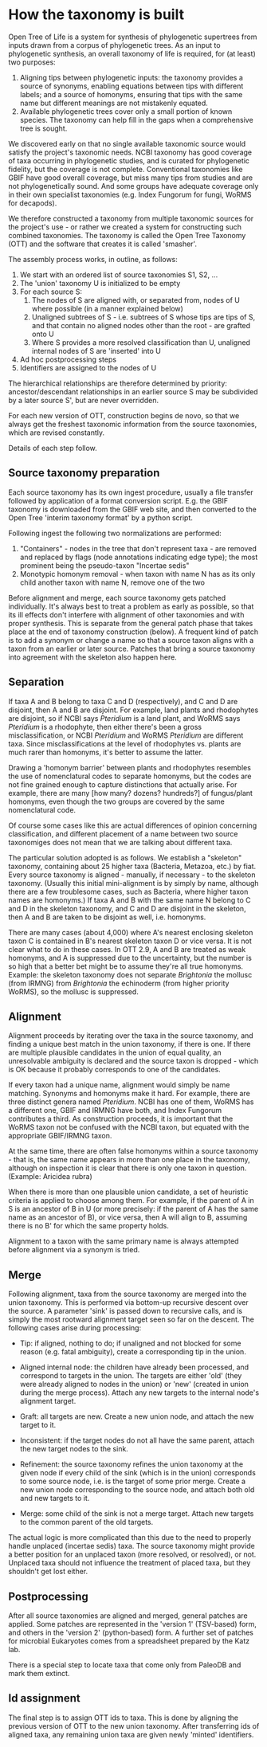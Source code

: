 
# How the taxonomy is built

Open Tree of Life is a system for synthesis of phylogenetic supertrees
from inputs drawn from a corpus of phylogenetic trees.  As an input to
phylogenetic synthesis, an overall taxonomy of life is required, for
(at least) two purposes:

 1. Aligning tips between phylogenetic inputs: the taxonomy provides
    a source of synonyms, enabling equations between tips with
    different labels; and a source of homonyms, ensuring that tips 
    with the same name but different meanings are not mistakenly equated.
 1. Available phylogenetic trees cover only a small portion of known
    species.  The taxonomy can help fill in the gaps when a
    comprehensive tree is sought.

We discovered early on that no single available taxonomic source would
satisfy the project's taxonomic needs.  NCBI taxonomy has good
coverage of taxa occurring in phylogenetic studies, and is curated for
phylogenetic fidelity, but the coverage is not complete.  Conventional
taxonomies like GBIF have good overall coverage, but miss many tips
from studies and are not phylogenetically sound.  And some groups have
adequate coverage only in their own specialist taxonomies (e.g. Index
Fungorum for fungi, WoRMS for decapods).

We therefore constructed a taxonomy from multiple taxonomic sources
for the project's use - or rather we created a system for constructing
such combined taxonomies.  The taxonomy is called the Open Tree
Taxonomy (OTT) and the software that creates it is called 'smasher'.

The assembly process works, in outline, as follows:

 1. We start with an ordered list of source taxonomies S1, S2, ...
 1. The 'union' taxonomy U is initialized to be empty
 1. For each source S:
     1. The nodes of S are aligned with, or separated from, nodes of U
        where possible (in a manner explained below)
     1. Unaligned subtrees of S - i.e. subtrees of S whose tips are tips
        of S, and that contain no aligned nodes other than the root - are grafted onto U
     1. Where S provides a more resolved classification than U, unaligned 
        internal nodes of S are 'inserted' into U
 1. Ad hoc postprocessing steps
 1. Identifiers are assigned to the nodes of U

The hierarchical relationships are therefore determined by priority:
ancestor/descendant relationships in an earlier source S may be
subdivided by a later source S', but are never overridden.

For each new version of OTT, construction begins de novo, so that we
always get the freshest taxonomic information from the source
taxonomies, which are revised constantly.

Details of each step follow.

## Source taxonomy preparation

Each source taxonomy has its own ingest procedure, usually a file
transfer followed by application of a format conversion script.
E.g. the GBIF taxonomy is downloaded from the GBIF web site, and then
converted to the Open Tree 'interim taxonomy format' by a python
script.

Following ingest the following two normalizations are performed:

 1. "Containers" - nodes in the tree that don't represent taxa - are
    removed and replaced by flags (node annotations indicating edge 
    type); the most prominent being the pseudo-taxon "Incertae sedis"
 1. Monotypic homonym removal - when taxon with name N has as its
    only child another taxon with name N, remove one of the two

Before alignment and merge, each source taxonomy gets patched
individually.  It's always best to treat a problem as early as
possible, so that its ill effects don't interfere with alignment of
other taxonomies and with proper synthesis.  This is separate from the
general patch phase that takes place at the end of taxonomy
construction (below). A frequent kind of patch is to add a synonym or
change a name so that a source taxon aligns with a taxon from an
earlier or later source.  Patches that bring a source taxonomy into
agreement with the skeleton also happen here.

## Separation

If taxa A and B belong to taxa C and D (respectively), and C and D are
disjoint, then A and B are disjoint.  For example, land plants and
rhodophytes are disjoint, so if NCBI says _Pteridium_ is a land plant,
and WoRMS says _Pteridium_ is a rhodophyte, then either there's been a
gross misclassification, or NCBI _Pteridium_ and WoRMS _Pteridium_ are
different taxa.  Since misclassifications at the level of rhodophytes
vs. plants are much rarer than homonyms, it's better to assume the
latter.

Drawing a 'homonym barrier' between plants and rhodophytes 
resembles the use of nomenclatural codes to separate homonyms,
but the codes are not fine grained enough to capture distinctions that
actually arise.  For example, there are many [how many? dozens?
hundreds?] of fungus/plant homonyms, even though the two groups are
covered by the same nomenclatural code.

Of course some cases like this are actual differences of opinion
concerning classification, and different placement of a name between
two source taxonomiges does not mean that we are talking about
different taxa.

The particular solution adopted is as follows.  We establish a
"skeleton" taxonomy, containing about 25 higher taxa (Bacteria,
Metazoa, etc.) by fiat.  Every source taxonomy is aligned - manually,
if necessary - to the skeleton taxonomy.  (Usually this initial
mini-alignment is by simply by name, although there are a few
troublesome cases, such as Bacteria, where higher taxon names are
homonyms.)  If taxa A and B with the same name N belong to C and D in
the skeleton taxonomy, and C and D are disjoint in the skeleton, then
A and B are taken to be disjoint as well, i.e. homonyms.

There are many cases (about 4,000) where A's nearest enclosing
skeleton taxon C is contained in B's nearest skeleton taxon D or vice
versa.  It is not clear what to do in these cases.  In OTT 2.9, A and
B are treated as weak homonyms, and A is suppressed due to the
uncertainty, but the number is so high that a better bet might be to
assume they're all true homonyms.  Example: the skeleton taxonomy does
not separate _Brightonia_ the mollusc (from IRMNG) from _Brightonia_
the echinoderm (from higher priority WoRMS), so the mollusc is
suppressed.

## Alignment

Alignment proceeds by iterating over the taxa in the source taxonomy,
and finding a unique best match in the union taxonomy, if there is
one.  If there are multiple plausible candidates in the union of equal
quality, an unresolvable ambiguity is declared and the source taxon is
dropped - which is OK because it probably corresponds to one of the
candidates.

If every taxon had a unique name, alignment would simply be name
matching.  Synonyms and homonyms make it hard.  For example, there are
three distinct genera named _Pteridium_.  NCBI has one of them, WoRMS
has a different one, GBIF and IRMNG have both, and Index Fungorum
contributes a third.  As construction proceeds, it is important that
the WoRMS taxon not be confused with the NCBI taxon, but equated with
the appropriate GBIF/IRMNG taxon.

At the same time, there are often false homonyms within a source
taxonomy - that is, the same name appears in more than one place in
the taxonomy, although on inspection it is clear that there is only
one taxon in question.  (Example: Aricidea rubra)

When there is more than one plausible union candidate, a set of
heuristic criteria is applied to choose among them.  For example, if
the parent of A in S is an ancestor of B in U (or more precisely: if
the parent of A has the same name as an ancestor of B), or vice versa,
then A will align to B, assuming there is no B' for which the same
property holds.

Alignment to a taxon with the same primary name is always attempted
before alignment via a synonym is tried.

## Merge

Following alignment, taxa from the source taxonomy are merged into the
union taxonomy.  This is performed via bottom-up recursive descent
over the source.  A parameter 'sink' is passed down to recursive
calls, and is simply the most rootward alignment target seen so far on
the descent.  The following cases arise during processing:

 * Tip: if aligned, nothing to do; if unaligned and not blocked for
   some reason (e.g. fatal ambiguity), create a corresponding tip in
   the union.

 * Aligned internal node: the children have already been processed,
   and correspond to targets in the union.  The targets are either
   'old' (they were already aligned to nodes in the union) or 'new'
   (created in union during the merge process).  Attach any new
   targets to the internal node's alignment target.

 * Graft: all targets are new.  Create a new union node, and attach
   the new target to it.

 * Inconsistent: if the target nodes do not all have the same parent,
   attach the new target nodes to the sink.

 * Refinement: the source taxonomy refines the union taxonomy at the
   given node if every child of the sink (which is in the union)
   corresponds to some source node, i.e. is the target of some prior
   merge.  Create a new union node corresponding to the source node,
   and attach both old and new targets to it.

 * Merge: some child of the sink is not a merge target.  Attach new
   targets to the common parent of the old targets.

The actual logic is more complicated than this due to the need to
properly handle unplaced (incertae sedis) taxa.  The source taxonomy
might provide a better position for an unplaced taxon (more resolved,
or resolved), or not.  Unplaced taxa should not influence the treatment
of placed taxa, but they shouldn't get lost either.

## Postprocessing

After all source taxonomies are aligned and merged, general patches
are applied.  Some patches are represented in the 'version 1'
(TSV-based) form, and others in the 'version 2' (python-based) form.
A further set of patches for microbial Eukaryotes comes from a
spreadsheet prepared by the Katz lab.

There is a special step to locate taxa that come only from PaleoDB
and mark them extinct.

## Id assignment

The final step is to assign OTT ids to taxa.  This is done by aligning
the previous version of OTT to the new union taxonomy.  After
transferring ids of aligned taxa, any remaining union taxa are given
newly 'minted' identifiers.

